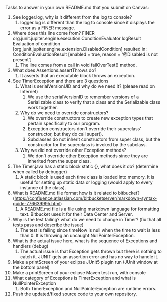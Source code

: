 Tasks to answer in your own README.md that you submit on Canvas:

1. See logger.log, why is it different from the log to console?
   1. logger.log is different than the log to console since it displays the error as a FINER message.
2. Where does this line come from? FINER org.junit.jupiter.engine.execution.ConditionEvaluator logResult Evaluation of condition [org.junit.jupiter.engine.extension.DisabledCondition] resulted in: ConditionEvaluationResult [enabled = true, reason = '@Disabled is not present']
   1. The line comes from a call in void failOverTest() method.
3. What does Assertions.assertThrows do?
   1. It asserts that an executable block throws an exception.
4. See TimerException and there are 3 questions
    1. What is serialVersionUID and why do we need it? (please read on Internet)
       1. We use the serialVersionID to remember versions of a Serializable class to verify that a class and the Serializable class work together.
    2. Why do we need to override constructors?
       1. We override constructors to create new exception types that pertain specifically to our program.
       2. Exception constructors don't override their superclass' constructor, but they do call super().
       3. Subclasses do not inherit constructors from super class, but the constructor for the superclass is invoked by the subclass.
    3. Why we did not override other Exception methods?
       1. We don't override other Exception methods since they are inherited from the super class.
5. The Timer.java has a static block static {}, what does it do? (determine when called by debugger)
   1. A static block is used each time  class is loaded into memory. It is useful for setting up static data or logging (would apply to every instance of the class).
6. What is README.md file format how is it related to bitbucket? (https://confluence.atlassian.com/bitbucketserver/markdown-syntax-guide-776639995.html)
   1. A README.md file is a file using markdown language for formatting text. Bitbucket uses it for their Data Center and Server. 
7. Why is the test failing? what do we need to change in Timer? (fix that all tests pass and describe the issue)
   1. The test is failing since timeNow is null when the time to wait is less than 0. It is throwing an uncaught NullPointerException.
8. What is the actual issue here, what is the sequence of Exceptions and handlers (debug)
   1. The actual issue is that Exception gets thrown but there is nothing to catch it. JUNIT gets an assertion error and has no way to handle it.
9. Make a printScreen of your eclipse JUnit5 plugin run (JUnit window at the bottom panel)
10. Make a printScreen of your eclipse Maven test run, with console
11. What category of Exceptions is TimerException and what is NullPointerException
    1. Both TimerException and NullPointerException are runtime errors.
12. Push the updated/fixed source code to your own repository.